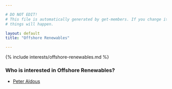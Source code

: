 ```yaml
---

# DO NOT EDIT!
# This file is automatically generated by get-members. If you change it, bad
# things will happen.

layout: default
title: "Offshore Renewables"

---
```


{% include interests/offshore-renewables.md %}

### Who is interested in Offshore Renewables?


* [Peter Aldous](/members/peter-aldous.html)
